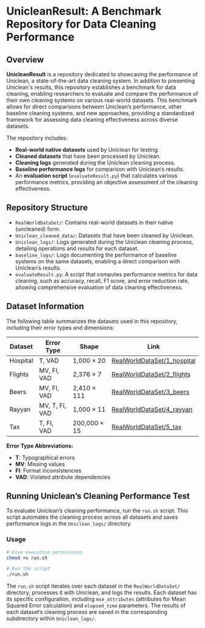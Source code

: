 # UnicleanResult: A Benchmark Repository for Data Cleaning Performance

## Overview
**UnicleanResult** is a repository dedicated to showcasing the performance of Uniclean, a state-of-the-art data cleaning system. In addition to presenting Uniclean's results, this repository establishes a benchmark for data cleaning, enabling researchers to evaluate and compare the performance of their own cleaning systems on various real-world datasets. This benchmark allows for direct comparisons between Uniclean’s performance, other baseline cleaning systems, and new approaches, providing a standardized framework for assessing data cleaning effectiveness across diverse datasets.

The repository includes:
- **Real-world native datasets** used by Uniclean for testing.
- **Cleaned datasets** that have been processed by Uniclean.
- **Cleaning logs** generated during the Uniclean cleaning process.
- **Baseline performance logs** for comparison with Uniclean’s results.
- An **evaluation script** (`evaluateResult.py`) that calculates various performance metrics, providing an objective assessment of the cleaning effectiveness.

## Repository Structure

- `RealWorldDataSet/`: Contains real-world datasets in their native (uncleaned) form.
- `Uniclean_cleaned_data/`: Datasets that have been cleaned by Uniclean.
- `Uniclean_logs/`: Logs generated during the Uniclean cleaning process, detailing operations and results for each dataset.
- `baseline_logs/`: Logs documenting the performance of baseline systems on the same datasets, enabling a direct comparison with Uniclean’s results.
- `evaluateResult.py`: A script that computes performance metrics for data cleaning, such as accuracy, recall, F1 score, and error reduction rate, allowing comprehensive evaluation of data cleaning effectiveness.

## Dataset Information

The following table summarizes the datasets used in this repository, including their error types and dimensions:

| Dataset | Error Type | Shape | Link |
|---------|------------|-------|------|
| Hospital | T, VAD | 1,000 × 20 | [RealWorldDataSet/1_hospital](./RealWorldDataSet/1_hospital) |
| Flights  | MV, FI, VAD | 2,376 × 7 | [RealWorldDataSet/2_flights](./RealWorldDataSet/2_flights) |
| Beers    | MV, FI, VAD | 2,410 × 111 | [RealWorldDataSet/3_beers](./RealWorldDataSet/3_beers) |
| Rayyan   | MV, T, FI, VAD | 1,000 × 11 | [RealWorldDataSet/4_rayyan](./RealWorldDataSet/4_rayyan) |
| Tax      | T, FI, VAD | 200,000 × 15 | [RealWorldDataSet/5_tax](./RealWorldDataSet/5_tax50k) |

**Error Type Abbreviations:**
- **T**: Typographical errors
- **MV**: Missing values
- **FI**: Format inconsistencies
- **VAD**: Violated attribute dependencies


## Running Uniclean’s Cleaning Performance Test

To evaluate Uniclean’s cleaning performance, run the `run.sh` script. This script automates the cleaning process across all datasets and saves performance logs in the `Uniclean_logs/` directory.

### Usage
```bash
# Give execution permissions
chmod +x run.sh

# Run the script
./run.sh
```

The `run.sh` script iterates over each dataset in the `RealWorldDataSet/` directory, processes it with Uniclean, and logs the results. Each dataset has its specific configuration, including `mse_attributes` (attributes for Mean Squared Error calculation) and `elapsed_time` parameters. The results of each dataset’s cleaning process are saved in the corresponding subdirectory within `Uniclean_logs/`.